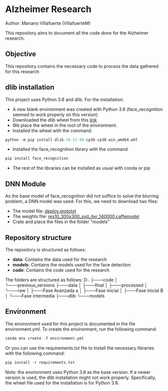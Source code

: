 # Alzheimer Research
Author: Mariano Villafuerte (VillafuerteM)

This repository aims to document all the code done for the Alzheimer research. 

## Objective
This repository contains the necessary code to process the data gathered for this research

## dlib installation
This project uses Python 3.8 and dlib. For the installation:

- A new blank environment was created with Python 3.8 (face_recognition seemed to work properly on this version)
- Downloaded the dlib wheel from this [link](https://github.com/z-mahmud22/Dlib_Windows_Python3.x)
- We place the wheel in the root of the environment.
- Installed the wheel with the command.
```python
python -m pip install dlib-19.22.99-cp38-cp38-win_amd64.whl
```
- Installed the face_recognition library with the command
```python
pip install face_recognition
```
- The rest of the libraries can be installed as usual with conda or pip

## DNN Module
As the base model of face_recognition did not suffice to solve the blurring problem, a DNN model was used. For this, we need to download two files:
- The model file: [deploy.prototxt](https://github.com/opencv/opencv/blob/master/samples/dnn/face_detector/deploy.prototxt)
- The weights file: [res10_300x300_ssd_iter_140000.caffemodel](https://github.com/spmallick/learnopencv/blob/master/FaceDetectionComparison/models/res10_300x300_ssd_iter_140000_fp16.caffemodel)
- Crate and place the files in the folder "models"

## Repository structure
The repository is structured as follows:
- **data**: Contains the data used for the research
- **models**: Contains the models used for the face detection
- **code**: Contains the code used for the research

The folders are structured as follows:
D:.
├───code
│   └───previous_versions
├───data
│   ├───final
│   ├───processed
│   └───raw
│       ├───Fase Avanzada a
│       ├───Fase inicial
│       ├───Fase inicial B
│       └───Fase intermedia
├───dlib
└───models

## Environment
The environment used for this project is documented in the file environment.yml. To create the environment, run the following command:
```python
conda env create -f environment.yml
```

Or you can use the requirements.txt file to install the necessary libraries with the following command:
```python
pip install -r requirements.txt
```

Note: the environment uses Python 3.8 as the base version. If a newer version is used, the dlib installation might not work properly. Specifically, the wheel file used for the installation is for Python 3.8.